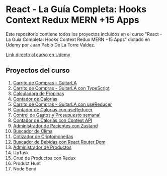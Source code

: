 # **React - La Guía Completa: Hooks Context Redux MERN +15 Apps**

Este repositorio contiene todos los proyectos incluidos en el curso "React - La Guía Completa: Hooks Context Redux MERN +15 Apps" dictado en Udemy por Juan Pablo De La Torre Valdez.

<a href="https://www.udemy.com/course/react-de-principiante-a-experto-creando-mas-de-10-aplicaciones/">Link directo al curso en Udemy</a>

## **Proyectos del curso**
<ol>
    <li><a href="https://ddg-guitarla.netlify.app/">Carrito de Compras - GuitarLA</a></li>
    <li><a href="https://ddg-guitarla.netlify.app/">Carrito de Compras - GuitarLA con TypeScript</a></li>
    <li><a href="https://ddg-propinas.netlify.app/">Calculadora de Propinas</a></li>
    <li><a href="https://ddg-calorias.netlify.app/">Contador de Calorías</a></li>
    <li><a href="https://ddg-guitarla.netlify.app/">Carrito de Compras - GuitarLA con useReducer</a></li>
    <li><a href="https://ddg-calorias.netlify.app/">Contador de Calorías con useReducer</a></li>
    <li><a href="https://ddg-presupuesto.netlify.app/">Control de Gastos y Presupuesto semanal</a></li>
    <li><a href="https://ddg-calorias.netlify.app/">Contador de Calorías con Context API</a></li>
    <li><a href="https://ddg-pacientes.netlify.app/">Administrador de Pacientes con Zustand</a></li>
    <li><a href="https://ddg-clima-react.netlify.app/">Buscador de Clima</a></li>
    <li><a href="https://ddg-criptos-react.netlify.app/">Cotizador de Criptomonedas</a></li>
    <li><a href="https://ddg-bebidas.netlify.app/">Buscador de Bebidas con React Router Dom</a></li>
    <li><a href="https://client-administrador-productos.vercel.app/">Administrador de Productos</a></li>
    <li><a>UpTask</a></li>
    <li><a>Crud de Productos con Redux</a></li>
    <li><a>Product Hunt</a></li>
    <li><a>Node Send</a></li>
</ol>